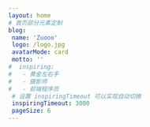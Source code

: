 ```yaml
---
layout: home
# 首页部分元素定制
blog:
 name: 'Zuooo'
 logo: /logo.jpg
 avatarMode: card
 motto: ''
#  inspiring:
#   - 黄金左右手
#   - 摄影师
#   - 前端程序员
 # 设置 inspiringTimeout 可以实现自动切换
 inspiringTimeout: 3000
 pageSize: 6
---
```

